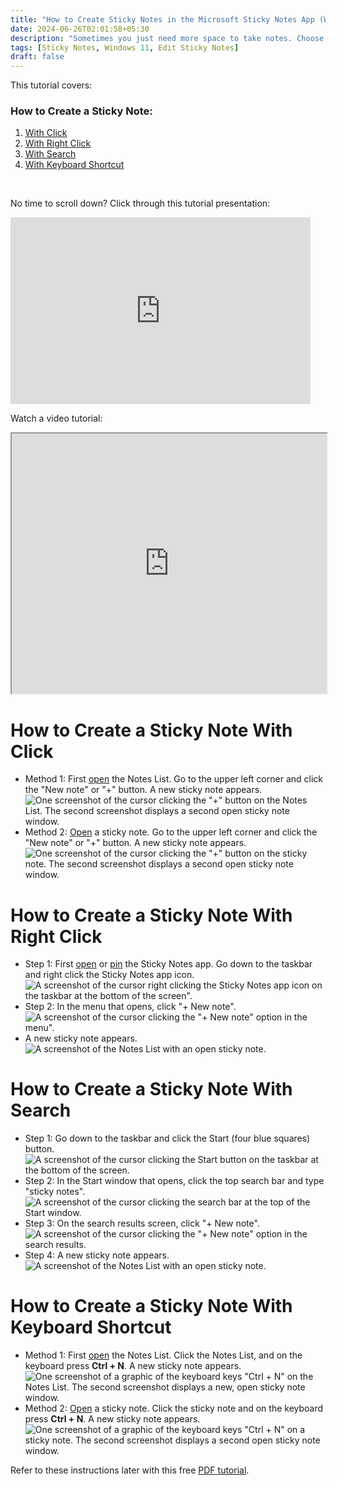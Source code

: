 ```yaml
---
title: "How to Create Sticky Notes in the Microsoft Sticky Notes App (Windows 11)"
date: 2024-06-26T02:01:58+05:30
description: "Sometimes you just need more space to take notes. Choose from one of the four ways to create new sticky notes. Learn more in this post."
tags: [Sticky Notes, Windows 11, Edit Sticky Notes]
draft: false
---
```

This tutorial covers:

### How to Create a Sticky Note:
1. [With Click](#1)
2. [With Right Click](#2)
3. [With Search](#3)
4. [With Keyboard Shortcut](#4)

<br />
<p>No time to scroll down? Click through this tutorial presentation:</p>
<iframe src="https://docs.google.com/presentation/d/e/2PACX-1vT4riK9rb25KZo9gU6OnfNKB5_LugJ897VZf9Ct_QR-jbQJogycdj-luoQjJTaZ6SE4beNGFf8Zp4Y7/embed?start=false&loop=false&delayms=3000" frameborder="0" width="480" height="299" allowfullscreen="true" mozallowfullscreen="true" webkitallowfullscreen="true"></iframe>

<br />

Watch a video tutorial:
<iframe class="BLOG_video_class" allowfullscreen="" youtube-src-id="7nW3REmZ6nE" width="100%" height="416" src="https://www.youtube.com/embed/7nW3REmZ6nE"></iframe>

<h1 id="1">How to Create a Sticky Note With Click</h1>

* Method 1: First [open](https://qhtutorials.github.io/posts/how-to-open-notes-list/) the Notes List. Go to the upper left corner and click the "New note" or "+" button. A new sticky note appears. <div class="stepimage">![One screenshot of the cursor clicking the "+" button on the Notes List. The second screenshot displays a second open sticky note window.](blognoteslistplusclick.png "Click the '+' ")</div>
* Method 2: [Open](https://qhtutorioals.github.io/posts/how-to-open-a-sticky-note/) a sticky note. Go to the upper left corner and click the "New note" or "+" button. A new sticky note appears. <div class="stepimage">![One screenshot of the cursor clicking the "+" button on the sticky note. The second screenshot displays a second open sticky note window.](blogstickyplusclick.png "Click the '+' ")</div>

<h1 id="2">How to Create a Sticky Note With Right Click</h1>

* Step 1: First [open](https://qhtutorials.github.io/posts/how-to-open-sticky-notes/) or [pin](https://qhtutorials.github.io/posts/how-to-pin-sticky-notes/) the Sticky Notes app. Go down to the taskbar and right click the Sticky Notes app icon. <div class="stepimage">![A screenshot of the cursor right clicking the Sticky Notes app icon on the taskbar at the bottom of the screen".](blogrightclickappiconedit.png "Right click the app icon")</div>
* Step 2: In the menu that opens, click "+ New note". <div class="stepimage">![A screenshot of the cursor clicking the "+ New note" option in the menu".](blogrightclicknew1.png "Click '+ New note' ")</div>
* A new sticky note appears. <div class="stepimage">![A screenshot of the Notes List with an open sticky note.](blogrightclicknew2.png "A new sticky note")</div>

<h1 id="3">How to Create a Sticky Note With Search</h1>

* Step 1: Go down to the taskbar and click the Start (four blue squares) button. <div class="stepimage">![A screenshot of the cursor clicking the Start button on the taskbar at the bottom of the screen.](blogstartbuttonedit.png "Click Start")</div>
* Step 2: In the Start window that opens, click the top search bar and type "sticky notes". <div class="stepimage">![A screenshot of the cursor clicking the search bar at the top of the Start window.](blogsearchbaredit.png "Search for 'sticky notes' ")</div>
* Step 3: On the search results screen, click "+ New note". <div class="stepimage">![A screenshot of the cursor clicking the "+ New note" option in the search results.](bloogstartnewnote1.png "Click '+ New note' ")</div>
* Step 4: A new sticky note appears. <div class="stepimage">![A screenshot of the Notes List with an open sticky note.](blogstartnewnote2.png "A new sticky note")</div>

<h1 id="4">How to Create a Sticky Note With Keyboard Shortcut</h1>

* Method 1: First [open](https://qhtutorials.github.io/posts/how-to-open-notes-list/) the Notes List. Click the Notes List, and on the keyboard press **Ctrl + N**. A new sticky note appears. <div class="stepimage">![One screenshot of a graphic of the keyboard keys "Ctrl + N" on the Notes List. The second screenshot displays a new, open sticky note window.](blognoteslistctrln.png "Press 'Ctrl + N' ")</div>
* Method 2: [Open](https://qhtutorials.github.io/posts/how-to-open-a-sticky-note/) a sticky note. Click the sticky note and on the keyboard press **Ctrl + N**. A new sticky note appears. <div class="stepimage">![One screenshot of a graphic of the keyboard keys "Ctrl + N" on a sticky note. The second screenshot displays a second open sticky note window.](blogstickyctrln.png "Press 'Ctrl + N' ")</div>

Refer to these instructions later with this free [PDF tutorial](https://drive.google.com/file/d/1Q8pZbaQ-W9rVCz559d_9Gcr-b9gX0PFN/view?usp=sharing).

<br />


